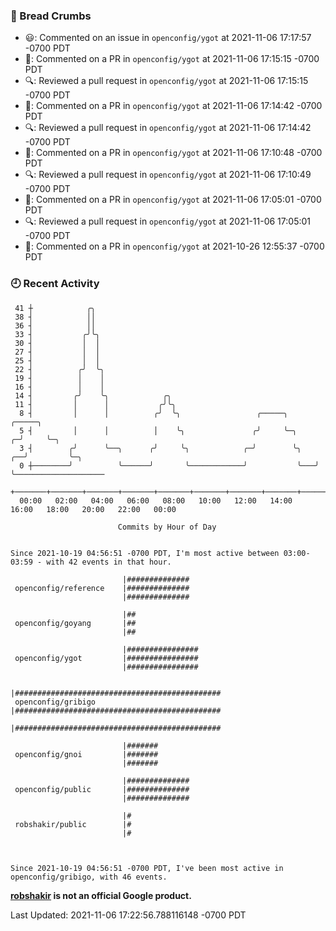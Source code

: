 ### 🍞 Bread Crumbs

 * 😃: Commented on an issue in `openconfig/ygot` at 2021-11-06 17:17:57 -0700 PDT
 * 💬: Commented on a PR in  `openconfig/ygot` at 2021-11-06 17:15:15 -0700 PDT
 * 🔍: Reviewed a pull request in  `openconfig/ygot` at 2021-11-06 17:15:15 -0700 PDT
 * 💬: Commented on a PR in  `openconfig/ygot` at 2021-11-06 17:14:42 -0700 PDT
 * 🔍: Reviewed a pull request in  `openconfig/ygot` at 2021-11-06 17:14:42 -0700 PDT
 * 💬: Commented on a PR in  `openconfig/ygot` at 2021-11-06 17:10:48 -0700 PDT
 * 🔍: Reviewed a pull request in  `openconfig/ygot` at 2021-11-06 17:10:49 -0700 PDT
 * 💬: Commented on a PR in  `openconfig/ygot` at 2021-11-06 17:05:01 -0700 PDT
 * 🔍: Reviewed a pull request in  `openconfig/ygot` at 2021-11-06 17:05:01 -0700 PDT
 * 💬: Commented on a PR in  `openconfig/ygot` at 2021-10-26 12:55:37 -0700 PDT

### 🕘 Recent Activity
```
 41 ┼            ╭╮
 38 ┤            ││
 36 ┤            ││
 33 ┤           ╭╯╰╮
 30 ┤           │  │
 27 ┤           │  │
 25 ┤           │  │
 22 ┤          ╭╯  ╰╮
 19 ┤          │    │
 16 ┤          │    │
 14 ┤         ╭╯    ╰╮            ╭╮
 11 ┤         │      │           ╭╯╰╮
  8 ┤         │      │          ╭╯  ╰╮                 ╭─────╮           ╭─────╮
  5 ┤         │      │          │    ╰╮               ╭╯     ╰─╮       ╭─╯     ╰─╮
  3 ┤        ╭╯      ╰──╮      ╭╯     ╰╮            ╭─╯        ╰╮   ╭──╯         ╰─╮
  0 ┼────────╯          ╰──────╯       ╰────────────╯           ╰───╯              ╰────────────────────
    +───────+───────+───────+───────+───────+───────+───────+───────+───────+───────+───────+───────+────
  00:00   02:00   04:00   06:00   08:00   10:00   12:00   14:00   16:00   18:00   20:00   22:00   00:00   

						Commits by Hour of Day


Since 2021-10-19 04:56:51 -0700 PDT, I'm most active between 03:00-03:59 - with 42 events in that hour.

```



```
                         |##############
 openconfig/reference    |##############
                         |##############

                         |##
 openconfig/goyang       |##
                         |##

                         |################
 openconfig/ygot         |################
                         |################

                         |##############################################
 openconfig/gribigo      |##############################################
                         |##############################################

                         |#######
 openconfig/gnoi         |#######
                         |#######

                         |##############
 openconfig/public       |##############
                         |##############

                         |#
 robshakir/public        |#
                         |#



Since 2021-10-19 04:56:51 -0700 PDT, I've been most active in openconfig/gribigo, with 46 events.

```
**[robshakir](mailto:robjs@google.com) is not an official Google product.**  


Last Updated: 2021-11-06 17:22:56.788116148 -0700 PDT
